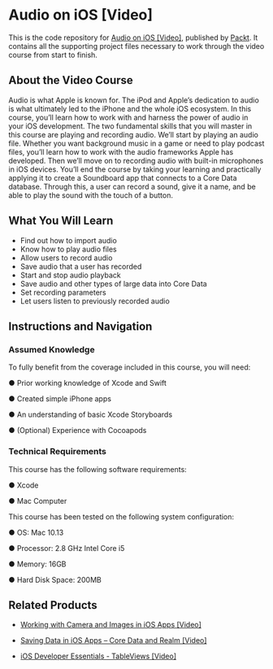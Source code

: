 


# Audio on iOS [Video]
This is the code repository for [Audio on iOS [Video]](https://www.packtpub.com/application-development/audio-ios-video?utm_source=github&utm_medium=repository&utm_campaign=9781788294140), published by [Packt](https://www.packtpub.com/?utm_source=github). It contains all the supporting project files necessary to work through the video course from start to finish.

## About the Video Course
Audio is what Apple is known for. The iPod and Apple’s dedication to audio is what ultimately led to the iPhone and the whole iOS ecosystem. In this course, you’ll learn how to work with and harness the power of audio in your iOS development.
The two fundamental skills that you will master in this course are playing and recording audio. We’ll start by playing an audio file. Whether you want background music in a game or need to play podcast files, you’ll learn how to work with the audio frameworks Apple has developed. Then we’ll move on to recording audio with built-in microphones in iOS devices.
You’ll end the course by taking your learning and practically applying it to create a Soundboard app that connects to a Core Data database. Through this, a user can record a sound, give it a name, and be able to play the sound with the touch of a button.

<H2>What You Will Learn</H2>
<DIV class=book-info-will-learn-text>
<UL>
<LI>Find out how to import audio
<LI>Know how to play audio files
<LI>Allow users to record audio 
<LI>Save audio that a user has recorded
<LI>Start and stop audio playback
<LI>Save audio and other types of large data into Core Data 
<LI>Set recording parameters
<LI>Let users listen to previously recorded audio </LI></UL></DIV>

## Instructions and Navigation
### Assumed Knowledge
To fully benefit from the coverage included in this course, you will need:<br/>

●	Prior working knowledge of Xcode and Swift

●	Created simple iPhone apps

●	An understanding of basic Xcode Storyboards

●	(Optional) Experience with Cocoapods

### Technical Requirements
This course has the following software requirements:<br/>

●	Xcode

●	Mac Computer

This course has been tested on the following system configuration:

●	OS: Mac 10.13

●	Processor: 2.8 GHz Intel Core i5

●	Memory: 16GB

●	Hard Disk Space: 200MB


## Related Products
* [Working with Camera and Images in iOS Apps [Video]](https://www.packtpub.com/application-development/working-camera-and-images-ios-apps-video?utm_source=github&utm_medium=repository&utm_campaign=9781788291330)

* [Saving Data in iOS Apps – Core Data and Realm [Video]](https://www.packtpub.com/application-development/saving-data-ios-apps-–-core-data-and-realm-video?utm_source=github&utm_medium=repository&utm_campaign=9781788299442)

* [iOS Developer Essentials - TableViews [Video]](https://www.packtpub.com/application-development/ios-developer-essentials-tableviews-video?utm_source=github&utm_medium=repository&utm_campaign=9781788299015)

